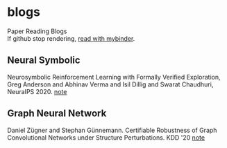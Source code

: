 # blogs

Paper Reading Blogs  
If github stop rendering, [read with mybinder](https://mybinder.org/v2/gh/ZikangXiong/blogs/main).  

## Neural Symbolic
Neurosymbolic Reinforcement Learning with Formally Verified Exploration, Greg Anderson and Abhinav Verma and Isil Dillig and Swarat Chaudhuri, NeuraIPS 2020. [note](notebooks/greg_neurosymbolic_nips20.ipynb)  

## Graph Neural Network
Daniel Zügner and Stephan Günnemann. Certifiable Robustness of Graph Convolutional Networks under Structure Perturbations. KDD '20 [note](notebooks/daniel_certifiable_kdd20.ipynb)  

